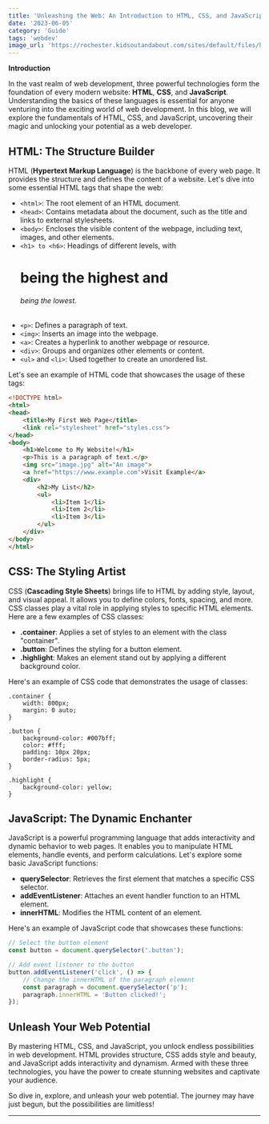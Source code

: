 ```yaml
---
title: 'Unleashing the Web: An Introduction to HTML, CSS, and JavaScript'
date: '2023-06-05'
category: 'Guide'
tags: 'webdev'
image_url: 'https://rochester.kidsoutandabout.com/sites/default/files/html_css_javascript.jpeg'
---
```


**Introduction**

In the vast realm of web development, three powerful technologies form the foundation of every modern website: **HTML**, **CSS**, and **JavaScript**. Understanding the basics of these languages is essential for anyone venturing into the exciting world of web development. In this blog, we will explore the fundamentals of HTML, CSS, and JavaScript, uncovering their magic and unlocking your potential as a web developer.

## HTML: The Structure Builder

HTML (**Hypertext Markup Language**) is the backbone of every web page. It provides the structure and defines the content of a website. Let's dive into some essential HTML tags that shape the web:

- ```<html>```: The root element of an HTML document.
- ```<head>```: Contains metadata about the document, such as the title and links to external stylesheets.
- ```<body>```: Encloses the visible content of the webpage, including text, images, and other elements.
- ```<h1> to <h6>```: Headings of different levels, with <h1> being the highest and <h6> being the lowest.
- ```<p>```: Defines a paragraph of text.
- ```<img>```: Inserts an image into the webpage.
- ```<a>```: Creates a hyperlink to another webpage or resource.
- ```<div>```: Groups and organizes other elements or content.
- ```<ul>``` and ```<li>```: Used together to create an unordered list.

Let's see an example of HTML code that showcases the usage of these tags:

```html
<!DOCTYPE html>
<html>
<head>
    <title>My First Web Page</title>
    <link rel="stylesheet" href="styles.css">
</head>
<body>
    <h1>Welcome to My Website!</h1>
    <p>This is a paragraph of text.</p>
    <img src="image.jpg" alt="An image">
    <a href="https://www.example.com">Visit Example</a>
    <div>
        <h2>My List</h2>
        <ul>
            <li>Item 1</li>
            <li>Item 2</li>
            <li>Item 3</li>
        </ul>
    </div>
</body>
</html>
```

## CSS: The Styling Artist

CSS (**Cascading Style Sheets**) brings life to HTML by adding style, layout, and visual appeal. It allows you to define colors, fonts, spacing, and more. CSS classes play a vital role in applying styles to specific HTML elements. Here are a few examples of CSS classes:

- **.container**: Applies a set of styles to an element with the class "container".
- **.button**: Defines the styling for a button element.
- **.highlight**: Makes an element stand out by applying a different background color.

Here's an example of CSS code that demonstrates the usage of classes:

```
.container {
    width: 800px;
    margin: 0 auto;
}

.button {
    background-color: #007bff;
    color: #fff;
    padding: 10px 20px;
    border-radius: 5px;
}

.highlight {
    background-color: yellow;
}
```

## JavaScript: The Dynamic Enchanter

JavaScript is a powerful programming language that adds interactivity and dynamic behavior to web pages. It enables you to manipulate HTML elements, handle events, and perform calculations. Let's explore some basic JavaScript functions:

- **querySelector**: Retrieves the first element that matches a specific CSS selector.
- **addEventListener**: Attaches an event handler function to an HTML element.
- **innerHTML**: Modifies the HTML content of an element.

Here's an example of JavaScript code that showcases these functions:

```javascript
// Select the button element
const button = document.querySelector('.button');

// Add event listener to the button
button.addEventListener('click', () => {
    // Change the innerHTML of the paragraph element
    const paragraph = document.querySelector('p');
    paragraph.innerHTML = 'Button clicked!';
});
```

## Unleash Your Web Potential

By mastering HTML, CSS, and JavaScript, you unlock endless possibilities in web development. HTML provides structure, CSS adds style and beauty, and JavaScript adds interactivity and dynamism. Armed with these three technologies, you have the power to create stunning websites and captivate your audience.

So dive in, explore, and unleash your web potential. The journey may have just begun, but the possibilities are limitless!

***